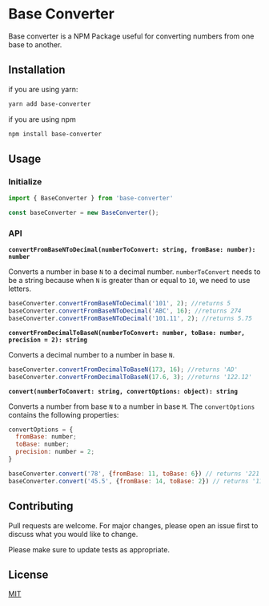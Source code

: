 # Base Converter

Base converter is a NPM Package useful for converting numbers from one base to another.

## Installation

if you are using yarn:

```bash
yarn add base-converter
```

if you are using npm

```bash
npm install base-converter
```

## Usage

### Initialize

```javascript
import { BaseConverter } from 'base-converter'

const baseConverter = new BaseConverter();
```

### API

**`convertFromBaseNToDecimal(numberToConvert: string, fromBase: number): number`**

Converts a number in base `N` to a decimal number. `numberToConvert` needs to be a string because when `N` is greater than or equal to `10`, we need to use letters.

```javascript
baseConverter.convertFromBaseNToDecimal('101', 2); //returns 5
baseConverter.convertFromBaseNToDecimal('ABC', 16); //returns 274
baseConverter.convertFromBaseNToDecimal('101.11', 2); //returns 5.75
```

**`convertFromDecimalToBaseN(numberToConvert: number, toBase: number, precision = 2): string`**

Converts a decimal number to a number in base `N`.

```javascript
baseConverter.convertFromDecimalToBaseN(173, 16); //returns 'AD'
baseConverter.convertFromDecimalToBaseN(17.6, 3); //returns '122.12'
```

**`convert(numberToConvert: string, convertOptions: object): string`**

Converts a number from base `N` to a number in base `M`. The `convertOptions` contains the following properties:

```javascript
convertOptions = {
  fromBase: number;
  toBase: number;
  precision: number = 2;
}
```

```javascript
baseConverter.convert('78', {fromBase: 11, toBase: 6}) // returns '221'
baseConverter.convert('45.5', {fromBase: 14, toBase: 2}) // returns '111101.01'
```

## Contributing

Pull requests are welcome. For major changes, please open an issue first to discuss what you would like to change.

Please make sure to update tests as appropriate.

## License

[MIT](https://choosealicense.com/licenses/mit/)
